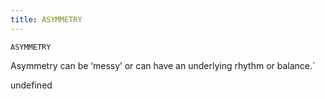 ```yaml
---
title: ASYMMETRY
---
```

`ASYMMETRY`

Asymmetry can be ‘messy’ or can have an underlying rhythm or balance.`

undefined